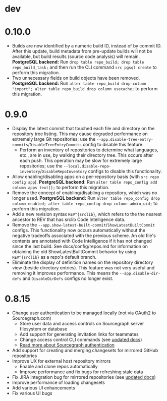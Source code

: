 # dev

# 0.10.0

- Builds are now identified by a numeric build ID, instead of by
  commit ID. After this update, build metadata from pre-update builds
  will not be available, but build results (source code analysis) will
  remain. **PostgreSQL backend:** Run `drop table repo_build; drop
  table repo_build_task;` and then run the CLI command `src pgsql
  create` to perform this migration.
- Two unnecessary fields on build objects have been
  removed. **PostgreSQL backend:** Run `alter table repo_build drop
  column "import"; alter table repo_build drop column usecache;` to
  perform this migration.

# 0.9.0

- Display the latest commit that touched each file and directory on
  the repository tree listing. This may cause degraded performance on
  extremely large Git repositories; use the
  `--app.disable-tree-entry-commits`/`DisableTreeEntryCommits` config
  to disable this feature.
  - Perform an inventory of repositories to determine what languages,
  etc., are in use, by walking their directory tree. This occurs after
  each push. This operation may be slow for extremely large
  repositories; use the
  `--local.disable-repo-inventory`/`DisableRepoInventory` configs to
  disable this functionality.
- Allow enabling/disabling apps on a per-repository basis (with `src
  repo config app`). **PostgreSQL backend:** Run `alter table
  repo_config add column apps text[];` to perform this migration.
- Remove the concept of enabling/disabling a repository, which was no
  longer used. **PostgreSQL backend:** Run `alter table repo_config
  drop column enabled; alter table repo_config drop column admin_uid;`
  to perform this migration.
- Add a new revision syntax `REV^{srclib}`, which refers to the the
  nearest ancestor to REV that has srclib Code Intelligence data.
- Remove the `--app.show-latest-built-commit`/`ShowLatestBuiltCommit`
  configs. This functionality now occurs automatically without the
  negative tradeoffs associated with the previous scheme. An old
  file's contents are annotated with Code Intelligence if it has not
  changed since the last build. See docs/config/repos.md for
  information on obtaining the old ShowLatestBuiltCommit behavior by
  using `REV^{srclib}` as a repo's default branch.
- Eliminate the display of definition names on the repository
  directory view (beside directory entries). This feature was not very
  useful and removing it improves performance. This means the
  `--app.disable-dir-defs` and `DisableDirDefs` configs no longer
  exist.

# 0.8.15

- Change user authentication to be managed locally (not via OAuth2 to Sourcegraph.com)
	- Store user data and access controls on Sourcegraph server filesystem or database
	- Add support for generating invitation links for teammates
	- Change access control CLI commands (see [updated docs](https://src.sourcegraph.com/sourcegraph/.docs/management/access-control/))
	- [Read more about Sourcegraph authentication](https://src.sourcegraph.com/sourcegraph/.docs/config/authentication/)
- Add support for creating and merging changesets for mirrored GitHub repositories
- Improve UX for external host repository mirrors
	- Enable and clone repos automatically
	- Improve performance and fix bugs for refreshing stale data
- Fix JIRA integration bug for mirrored repositories (see [updated docs](https://src.sourcegraph.com/sourcegraph/.docs/integrations/JIRA/))
- Improve performance of loading changesets
- Add various UI enhancements
- Fix various UI bugs
